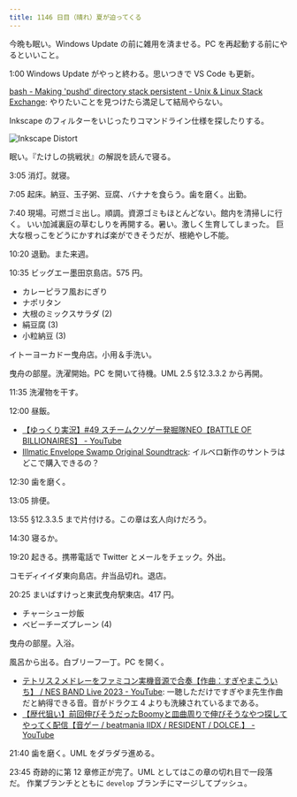 ```yaml
---
title: 1146 日目（晴れ）夏が迫ってくる
---
```


今晩も眠い。Windows Update の前に雑用を済ませる。PC を再起動する前にやるといいこと。

1:00 Windows Update がやっと終わる。思いつきで VS Code も更新。

[bash - Making 'pushd' directory stack persistent - Unix &amp; Linux Stack Exchange](https://unix.stackexchange.com/questions/365339/making-pushd-directory-stack-persistent):
やりたいことを見つけたら満足して結局やらない。

Inkscape のフィルターをいじったりコマンドライン仕様を探したりする。

![Inkscape Distort](https://pbs.twimg.com/media/FyrWVp3aAAYNA8Z?format=jpg&name=small)

眠い。『たけしの挑戦状』の解説を読んで寝る。

3:05 消灯。就寝。

7:05 起床。納豆、玉子粥、豆腐、バナナを食らう。歯を磨く。出勤。

7:40 現場。可燃ゴミ出し。順調。資源ゴミもほとんどない。館内を清掃しに行く。
いい加減裏庭の草むしりを再開する。暑い。激しく生育してしまった。
巨大な根っこをどうにかすれば楽ができそうだが、根絶やし不能。

10:20 退勤。また来週。

10:35 ビッグエー墨田京島店。575 円。

* カレーピラフ風おにぎり
* ナポリタン
* 大根のミックスサラダ (2)
* 絹豆腐 (3)
* 小粒納豆 (3)

イトーヨーカドー曳舟店。小用＆手洗い。

曳舟の部屋。洗濯開始。PC を開いて待機。UML 2.5 §12.3.3.2 から再開。

11:35 洗濯物を干す。

12:00 昼飯。

* [【ゆっくり実況】#49 スチームクソゲー発掘隊NEO【BATTLE OF BILLIONAIRES】 - YouTube](https://www.youtube.com/watch?v=Cy4WVzkt6pM)
* [Illmatic Envelope Swamp Original Soundtrack](https://www.youtube.com/playlist?list=PLDIQTTMr5F8WUPz4EDjzajmroq_cES6nC):
  イルベロ新作のサントラはどこで購入できるの？

12:30 歯を磨く。

13:05 排便。

13:55 §12.3.3.5 まで片付ける。この章は玄人向けだろう。

14:30 寝るか。

19:20 起きる。携帯電話で Twitter とメールをチェック。外出。

コモディイイダ東向島店。弁当品切れ。退店。

20:25 まいばすけっと東武曳舟駅東店。417 円。

* チャーシュー炒飯
* ベビーチーズプレーン (4)

曳舟の部屋。入浴。

風呂から出る。白ブリーフ一丁。PC を開く。

* [テトリス２メドレーをファミコン実機音源で合奏【作曲：すぎやまこういち】 / NES BAND Live 2023 - YouTube](https://www.youtube.com/watch?v=TNI-8Lxfibk):
  一聴しただけですぎやま先生作曲だと納得できる音。音がドラクエ 4 よりも洗練されているまである。
* [【歴代狙い】前回伸びそうだったBoomyと皿曲周りで伸びそうなやつ探してやってく配信【音ゲー / beatmania IIDX / RESIDENT / DOLCE.】 - YouTube](https://www.youtube.com/watch?v=H8Zn7SFFcNw)

21:40 歯を磨く。UML をダラダラ進める。

23:45 奇跡的に第 12 章修正が完了。UML としてはこの章の切れ目で一段落だ。
作業ブランチとともに `develop` ブランチにマージしてプッシュ。
